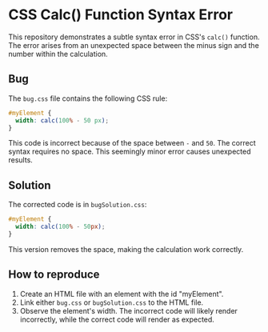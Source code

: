 # CSS Calc() Function Syntax Error

This repository demonstrates a subtle syntax error in CSS's `calc()` function. The error arises from an unexpected space between the minus sign and the number within the calculation.

## Bug

The `bug.css` file contains the following CSS rule:

```css
#myElement {
  width: calc(100% - 50 px);
}
```

This code is incorrect because of the space between `-` and `50`.  The correct syntax requires no space. This seemingly minor error causes unexpected results.

## Solution

The corrected code is in `bugSolution.css`:

```css
#myElement {
  width: calc(100% - 50px);
}
```

This version removes the space, making the calculation work correctly.

## How to reproduce

1. Create an HTML file with an element with the id "myElement".
2. Link either `bug.css` or `bugSolution.css` to the HTML file.
3. Observe the element's width.  The incorrect code will likely render incorrectly, while the correct code will render as expected.